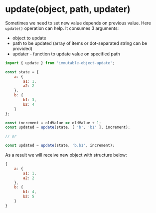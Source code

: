 # update(object, path, updater)

Sometimes we need to set new value depends on previous value. Here `update()` operation can help. It consumes 3 arguments:

- object to update
- path to be updated (array of items or dot-separated string can be provided)
- updater - function to update value on specified path

```js
import { update } from 'immutable-object-update';

const state = {
    a: {
        a1: 1,
        a2: 2
    },
    b: {
        b1: 3,
        b2: 4
    }
};

const increment = oldValue => oldValue + 1;
const updated = update(state, [ 'b', 'b1' ], increment);

// or

const updated = update(state, 'b.b1', increment);
```

As a result we will receive new object with structure below:

```js
{
    a: {
        a1: 1,
        a2: 2
    },
    b: {
        b1: 4,
        b2: 5
    }
}
```
